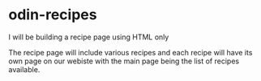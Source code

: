 # odin-recipes
I will be building a recipe page using HTML only

The recipe page will include various recipes and each recipe will have its own page on our webiste with the main page being the list of recipes available.